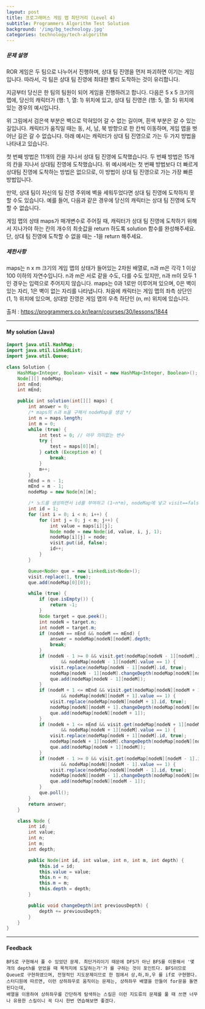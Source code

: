 ```yaml
---
layout: post
title: 프로그래머스 게임 맵 최단거리 (Level 4)
subtitle: Programmers Algorithm Test Solution
background: '/img/bg_technology.jpg'
categories: technology/tech-algorithm
---
```


##### 문제 설명
ROR 게임은 두 팀으로 나누어서 진행하며, 상대 팀 진영을 먼저 파괴하면 이기는 게임입니다. 따라서, 각 팀은 상대 팀 진영에 최대한 빨리 도착하는 것이 유리합니다.

지금부터 당신은 한 팀의 팀원이 되어 게임을 진행하려고 합니다. 다음은 5 x 5 크기의 맵에, 당신의 캐릭터가 (행: 1, 열: 1) 위치에 있고, 상대 팀 진영은 (행: 5, 열: 5) 위치에 있는 경우의 예시입니다.

위 그림에서 검은색 부분은 벽으로 막혀있어 갈 수 없는 길이며, 흰색 부분은 갈 수 있는 길입니다. 캐릭터가 움직일 때는 동, 서, 남, 북 방향으로 한 칸씩 이동하며, 게임 맵을 벗어난 길은 갈 수 없습니다.
아래 예시는 캐릭터가 상대 팀 진영으로 가는 두 가지 방법을 나타내고 있습니다.

첫 번째 방법은 11개의 칸을 지나서 상대 팀 진영에 도착했습니다.
두 번째 방법은 15개의 칸을 지나서 상대팀 진영에 도착했습니다.
위 예시에서는 첫 번째 방법보다 더 빠르게 상대팀 진영에 도착하는 방법은 없으므로, 이 방법이 상대 팀 진영으로 가는 가장 빠른 방법입니다.

만약, 상대 팀이 자신의 팀 진영 주위에 벽을 세워두었다면 상대 팀 진영에 도착하지 못할 수도 있습니다. 예를 들어, 다음과 같은 경우에 당신의 캐릭터는 상대 팀 진영에 도착할 수 없습니다.

게임 맵의 상태 maps가 매개변수로 주어질 때, 캐릭터가 상대 팀 진영에 도착하기 위해서 지나가야 하는 칸의 개수의 최솟값을 return 하도록 solution 함수를 완성해주세요. 단, 상대 팀 진영에 도착할 수 없을 때는 -1을 return 해주세요.

##### 제한사항
maps는 n x m 크기의 게임 맵의 상태가 들어있는 2차원 배열로, n과 m은 각각 1 이상 100 이하의 자연수입니다.
n과 m은 서로 같을 수도, 다를 수도 있지만, n과 m이 모두 1인 경우는 입력으로 주어지지 않습니다.
maps는 0과 1로만 이루어져 있으며, 0은 벽이 있는 자리, 1은 벽이 없는 자리를 나타냅니다.
처음에 캐릭터는 게임 맵의 좌측 상단인 (1, 1) 위치에 있으며, 상대방 진영은 게임 맵의 우측 하단인 (n, m) 위치에 있습니다.


출처 : https://programmers.co.kr/learn/courses/30/lessons/1844

---

#### My solution (Java)

```java
import java.util.HashMap;
import java.util.LinkedList;
import java.util.Queue;

class Solution {
	HashMap<Integer, Boolean> visit = new HashMap<Integer, Boolean>();
	Node[][] nodeMap;
	int nEnd;
	int mEnd;

	public int solution(int[][] maps) {
		int answer = 0;
		/* maps의 n과 m을 구해서 nodeMap을 생성 */
		int n = maps.length;
		int m = 0;
		while (true) {
			int test = 0; // 아무 의미없는 변수
			try {
				test = maps[0][m];
			} catch (Exception e) {
				break;
			}
			m++;
		}
		nEnd = n - 1;
		mEnd = m - 1;
		nodeMap = new Node[n][m];

		/* 노드를 생성하면서 id를 부여하고 (1~n*m), nodeMap에 넣고 visit==false 로 만든다 */
		int id = 1;
		for (int i = 0; i < n; i++) {
			for (int j = 0; j < m; j++) {
				int value = maps[i][j];
				Node node = new Node(id, value, i, j, 1);
				nodeMap[i][j] = node;
				visit.put(id, false);
				id++;
			}
		}

		Queue<Node> que = new LinkedList<Node>();
		visit.replace(1, true);
		que.add(nodeMap[0][0]);

		while (true) {
            if (que.isEmpty()) {
				return -1;
			}
			Node target = que.peek();
			int nodeN = target.n;
			int nodeM = target.m;
			if (nodeN == nEnd && nodeM == mEnd) {
				answer = nodeMap[nodeN][nodeM].depth;
				break;
			}
			if (nodeN - 1 >= 0 && visit.get(nodeMap[nodeN - 1][nodeM].id) == false
					&& nodeMap[nodeN - 1][nodeM].value == 1) {
				visit.replace(nodeMap[nodeN - 1][nodeM].id, true);
				nodeMap[nodeN - 1][nodeM].changeDepth(nodeMap[nodeN][nodeM].depth);
				que.add(nodeMap[nodeN - 1][nodeM]);
			}
			if (nodeM + 1 <= mEnd && visit.get(nodeMap[nodeN][nodeM + 1].id) == false
					&& nodeMap[nodeN][nodeM + 1].value == 1) {
				visit.replace(nodeMap[nodeN][nodeM + 1].id, true);
				nodeMap[nodeN][nodeM + 1].changeDepth(nodeMap[nodeN][nodeM].depth);
				que.add(nodeMap[nodeN][nodeM + 1]);
			}
			if (nodeN + 1 <= nEnd && visit.get(nodeMap[nodeN + 1][nodeM].id) == false
					&& nodeMap[nodeN + 1][nodeM].value == 1) {
				visit.replace(nodeMap[nodeN + 1][nodeM].id, true);
				nodeMap[nodeN + 1][nodeM].changeDepth(nodeMap[nodeN][nodeM].depth);
				que.add(nodeMap[nodeN + 1][nodeM]);
			}
			if (nodeM - 1 >= 0 && visit.get(nodeMap[nodeN][nodeM - 1].id) == false
					&& nodeMap[nodeN][nodeM - 1].value == 1) {
				visit.replace(nodeMap[nodeN][nodeM - 1].id, true);
				nodeMap[nodeN][nodeM - 1].changeDepth(nodeMap[nodeN][nodeM].depth);
				que.add(nodeMap[nodeN][nodeM - 1]);
			}
			que.poll();
		}
		return answer;
	}

	class Node {
		int id;
		int value;
		int n;
		int m;
		int depth;

		public Node(int id, int value, int n, int m, int depth) {
			this.id = id;
			this.value = value;
			this.n = n;
			this.m = m;
			this.depth = depth;
		}

		public void changeDepth(int previousDepth) {
			depth += previousDepth;
		}
	}
}
```

---

#### Feedback

```
BFS로 구현해서 풀 수 있었던 문제. 최단거리이기 때문에 DFS가 아닌 BFS를 이용해서 '몇 개의 depth를 얻었을 때 목적지에 도달하는가'가 를 구하는 것이 포인트다. BFS이므로 Queue로 구현하였으며, 전형적인 지도문제이므로 한 점에서 상,하,좌,우 를 if로 구현했다.
스터디원에 따르면, 이런 상하좌우로 움직이는 문제는, 상하좌우 배열을 만들어 for문을 돌면 된다는데,
배열을 이용하여 상하좌우를 간단하게 탐색하는 스킬은 이런 지도류의 문제를 풀 때 쓰면 너무나 유용한 스킬이니 꼭 다시 한번 연습해보면 좋겠다.
```


